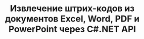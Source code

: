 ---
############################# Static ############################
layout: "auto-gen-gist"
draft: false
path: "ru/parser/net/extract/table/csv/"
otherformats: DOC DOT DOCX DOCM DOTX DOTM TXT ODT OTT RTF PDF XHTML MHTML MD XML EPUB FB2 CHM XLS XLT XLSX XLSM XLSB XLTX XLTM ODS OTS XLA XLAM PPT PPTX  PPS POT PPSX PPTM POTX PPSM ODP OTP PST OST EML EMLX MSG ONE 

############################# Head ############################
head_title: "Извлечение таблиц из PDF, DOCX, PPTX, XLSX, EPUB и других файлов через C#.NET API"
head_description: "GroupDocs.Parser .NET API позволяет программистам извлекать таблицы из PDF, DOC, DOCX, PPT, PPTX, EML, MSG, XLS, XLSX, CSV, ODT, RTF и многих других типов документов в приложениях .NET."

############################# Header ############################
title: "Извлечение штрих-кодов из документов Excel, Word, PDF и PowerPoint через C#.NET API"
description: "API GroupDocs.Parser .NET позволяет программистам извлекать штрих-коды из документов или страниц PDF, DOC, DOCX, PPT, PPTX, EML, MSG, XLS, XLSX, CSV, ODT, RTF и EPUB."

######################### Download Button #######################
button:
    enable: true

############################# About ############################
about:
    enable: true
    title: "Как извлечь штрих-коды из Excel, Word, PDF и других документов через .NET API?"
    content: |
     Таблица представляет собой набор ячеек, расположенных в строках и столбцах. Таблицы играют очень важную роль в хранении, а также организации подробных или сложных данных, позволяя пользователям легко читать и просматривать их. Таблицы можно использовать по-разному, например, для создания списков, сравнения информации, выравнивания данных, группировки информации, выделения тенденций или закономерностей в данных и многих других. GroupDocs.Parser для .NET — это полезный API, который позволяет программистам разрабатывать решения для извлечения таблиц, текста и изображений из различных типов поддерживаемых форматов документов, таких как PDF, электронные письма, электронные книги, Word (DOC, DOCX), PowerPoint. (PPT, PPTX), Excel (XLS, XLSX), форматы электронной почты (EML, MSG) и многие другие. Java API включает несколько важных функций для работы с таблицами, таких как извлечение всех таблиц из документов, извлечение таблицы с определенной страницы, получение данных ячеек таблицы, получение общего количества строк и столбцов таблицы, получение высоты строки, печать данных. стола и может больше.

############################# content ############################
steps:
    enable: true
    block:
    - title_left: "Как извлечь таблицы из документов CSV с помощью C# .NET "
      content_left: |
       GroupDocs.Parser .NET API помогает разработчикам программного обеспечения извлекать таблицы из документов CSV всего за пару строк кода. В следующем примере кода C# .NET показано, как разработчики могут извлекать таблицы из документа CSV. 

      title_right: "Извлечение таблиц из документов"
      content_right: |
        * Создайте экземпляр [Парсера](https://apireference.groupdocs.com/parser/net/groupdocs.parser/parser)
        * проверьте, поддерживается ли извлечение таблиц
        * Создавать раскладку столов
        * Создайте параметры для извлечения таблицы
        * Вызов метода [getTables(options)](https://apireference.groupdocs.com/parser/java/com.groupdocs.parser/Parser#getTables(com.groupdocs.parser.options.PageTableAreaOptions)) для извлечения таблиц из весь документ.
        * Перебирать строки и столбцы
        * извлечь и распечатать текст ячейки таблицы

      gisthash: "dda6d3d4866e63ae1614d86dd847fecd"
      gistfile: "tables_extraction_form_documents.cs"

    - title_left: "Используйте .NET API для извлечения таблиц со страницы документа CSV"
      content_left: |
       GroupDocs.Parser .NET позволяет разработчикам программного обеспечения извлекать таблицы со страницы документов CSV. В следующем коде C# .NET показано, как программисты могут выполнять извлечение штрих-кодов из документа CSV.

      title_right: "Извлечение штрих-кодов с помощью C# .NET"
      content_right: |
        * Создайте экземпляр [Парсера](https://apireference.groupdocs.com/parser/net/groupdocs.parser/parser)
        * проверьте, поддерживается ли извлечение таблиц
        * Создавать раскладку столов
        * Создать параметры для извлечения таблицы со страницы документа
        * Вызов метода [getTables(options)](https://apireference.groupdocs.com/parser/java/com.groupdocs.parser/Parser#getTables(com.groupdocs.parser.options.PageTableAreaOptions)) для извлечения таблиц из весь документ.
        * Итерация по таблицам, строкам и столбцам
        * извлечь и распечатать текст ячейки таблицы
     
      gisthash: "2dc42054bba3abdc297c63f4534281d8"
      gistfile: "tables_extraction_form_documents_page.cs"
      
    - title_left: "Системные Требования"
      content_left: |
        GroupDocs.Parser для .NET полностью поддерживается на всех основных платформах и операционных системах. Полное руководство по системным требованиям можно найти на странице [системные требования](hhttps://docs.groupdocs.com/parser/net/system-requirements/). Перед выполнением приведенного ниже кода убедитесь, что на вашем компьютере установлены следующие предварительные компоненты. система:
        * Операционные системы: Microsoft Windows, Linux, MacOS
        * Среда разработки: Visual Studio, Xamarin, MonoDevelop и т. д.
        * Фреймворки: .NET Framework, .NET Standard, .NET Core, Mono
        * Получите последнюю версию API GroupDocs.Parser .NET из [NuGet](https://www.nuget.org/packages/GroupDocs.parser/)
        
      title_right: "Зачем использовать GroupDocs.Parser"
      content_right: |
        * Поддержка извлечения простого текста из любых поддерживаемых документов
        * Парсинг документов по пользовательским шаблонам.
        * Полностью поддерживает извлечение структурированного текста
        * Текстовый поиск по ключевому слову, а также регулярное выражение
        * Извлечение форматированного текста, метаданных, изображений, контейнеров и вложений.
        * Извлечение оглавления для некоторых поддерживаемых форматов документов.
        * Анализировать данные формы из PDF-документов.
        * Извлечение гиперссылок из документа

demos:
    enable: true


more_formats:
    enable: true


back_to_top:
    enable: true
---
